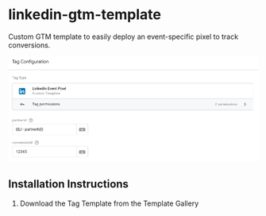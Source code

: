 # linkedin-gtm-template

Custom GTM template to easily deploy an event-specific pixel to track conversions.

![Screenshot](https://github.com/kevinhaag/linkedin-event-pixel/blob/master/linkedin-event-pixel.png)

## Installation Instructions

1. Download the Tag Template from the Template Gallery 

